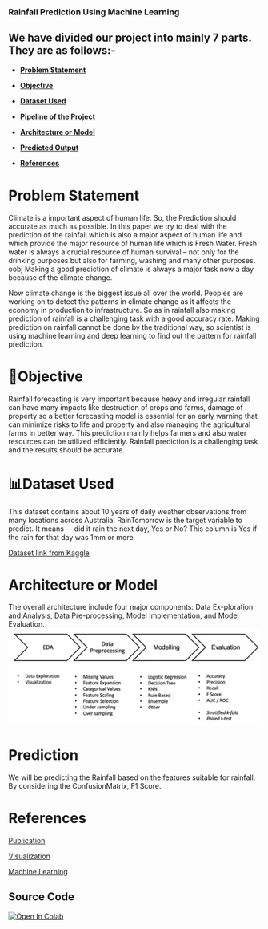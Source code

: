 ### Rainfall Prediction Using Machine Learning

## We have divided our project into mainly 7 parts. They are as follows:-
* **[Problem Statement](README.md/#Problem-Statement)**

* **[Objective](README.md/#Objective)**

* **[Dataset Used](README.md/#Dataset-Used)**

* **[Pipeline of the Project](README.md/#Pipeline-of-the-Project)**

* **[Architecture or Model](README.md/#Architecture-or-Model)**

* **[Predicted Output](README.md/#Prediction)**

* **[References](README.md/#References)**

# Problem Statement
Climate is a important aspect of human life. So, the Prediction should accurate as much as possible. In this paper we try to deal with the prediction of the rainfall which is also a major aspect of human life and which provide the major resource of human life which is Fresh Water. Fresh water is always a crucial resource of human survival – not only for the drinking purposes but also for farming, washing and many other purposes.
oobj
Making a good prediction of climate is always a major task now a day because of the climate change.

Now climate change is the biggest issue all over the world. Peoples are working on to detect the patterns in climate change as it affects the economy in production to infrastructure. So as in rainfall also making prediction of rainfall is a challenging task with a good accuracy rate. Making prediction on rainfall cannot be done by the traditional way, so scientist is using machine learning and deep learning to find out the pattern for rainfall prediction.

# 🎯Objective
Rainfall forecasting is very important because heavy and irregular rainfall can have many impacts like destruction of crops and farms, damage of property so a better forecasting model is essential for an early warning that can minimize risks to life and property and also managing the agricultural farms in better way. This prediction mainly helps farmers and also water resources can be utilized efficiently. Rainfall prediction is a challenging task and the results should be accurate.

# 📊Dataset Used
This dataset contains about 10 years of daily weather observations from many locations across Australia.
RainTomorrow is the target variable to predict. It means -- did it rain the next day, Yes or No? This column is Yes if the rain for that day was 1mm or more.

[Dataset link from Kaggle](https://www.kaggle.com/jsphyg/weather-dataset-rattle-package)

# Architecture or Model
The overall architecture include four major components: Data Ex-ploration and Analysis, Data Pre-processing, Model Implementation, and Model Evaluation.
![Architecture](Architecture.jpg)

# Prediction
We will be predicting the Rainfall based on the features suitable for rainfall. By considering the ConfusionMatrix, F1 Score. 

# References
[Publication](https://www.researchgate.net/publication/336914968_Predicting_Rainfall_using_Machine_Learning_Techniques)

[Visualization](https://github.com/mwaskom/seaborn)

[Machine Learning](https://github.com/eriklindernoren/ML-From-Scratch)

## Source Code
[![Open In Colab](https://colab.research.google.com/assets/colab-badge.svg)](https://colab.research.google.com/drive/1WveSSKVtiLCBHAjI_mJ184g-4TzXtqRb#scrollTo=lVGDyO7QYIBy)

